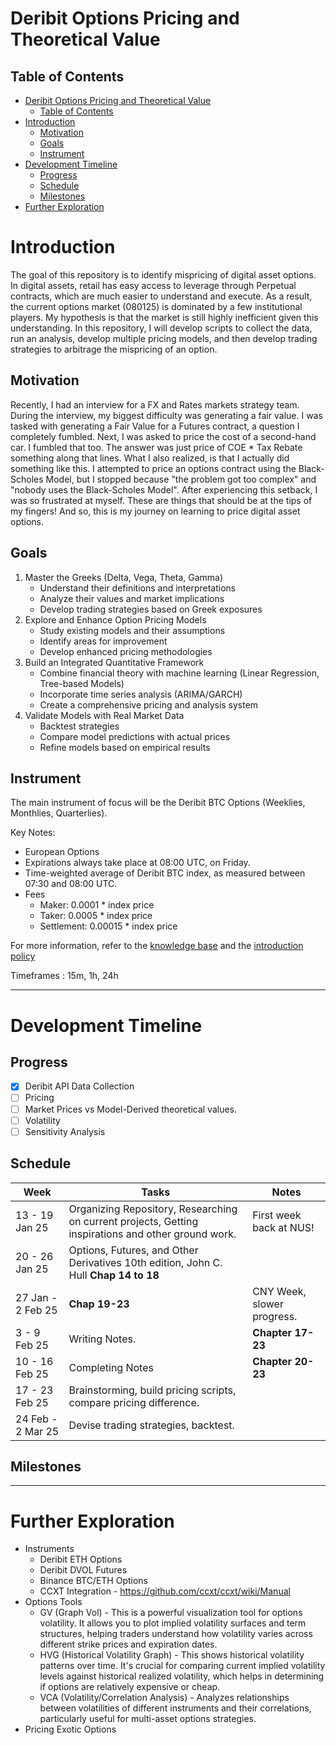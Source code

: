 # Deribit Options Pricing and Theoretical Value
## Table of Contents
<!-- - [Deribit Options Pricing and Theoretical Value](#deribit-options-pricing-and-theoretical-value)
  - [Table of Contents](#table-of-contents) -->
- [Deribit Options Pricing and Theoretical Value](#deribit-options-pricing-and-theoretical-value)
  - [Table of Contents](#table-of-contents)
- [Introduction](#introduction)
  - [Motivation](#motivation)
  - [Goals](#goals)
  - [Instrument](#instrument)
- [Development Timeline](#development-timeline)
  - [Progress](#progress)
  - [Schedule](#schedule)
  - [Milestones](#milestones)
- [Further Exploration](#further-exploration)

# Introduction
The goal of this repository is to identify mispricing of digital asset options. In digital assets, retail has easy access to leverage through Perpetual contracts, which are much easier to understand and execute. As a result, the current options market (080125) is dominated by a few institutional players. My hypothesis is that the market is still highly inefficient given this understanding. In this repository, I will develop scripts to collect the data, run an analysis, develop multiple pricing models, and then develop trading strategies to arbitrage the mispricing of an option. 

## Motivation
Recently, I had an interview for a FX and Rates markets strategy team. During the interview, my biggest difficulty was generating a fair value. I was tasked with generating a Fair Value for a Futures contract, a question I completely fumbled. Next, I was asked to price the cost of a second-hand car. I fumbled that too. The answer was just price of COE * Tax Rebate something along that lines. What I also realized, is that I actually did something like this. I attempted to price an options contract using the Black-Scholes Model, but I stopped because "the problem got too complex" and "nobody uses the Black-Scholes Model". After experiencing this setback, I was so frustrated at myself. These are things that should be at the tips of my fingers! And so, this is my journey on learning to price digital asset options.

## Goals
1. Master the Greeks (Delta, Vega, Theta, Gamma)
   - Understand their definitions and interpretations
   - Analyze their values and market implications
   - Develop trading strategies based on Greek exposures
2. Explore and Enhance Option Pricing Models
   - Study existing models and their assumptions
   - Identify areas for improvement
   - Develop enhanced pricing methodologies
3. Build an Integrated Quantitative Framework
   - Combine financial theory with machine learning (Linear Regression, Tree-based Models)
   - Incorporate time series analysis (ARIMA/GARCH)
   - Create a comprehensive pricing and analysis system
4. Validate Models with Real Market Data
   - Backtest strategies
   - Compare model predictions with actual prices
   - Refine models based on empirical results

## Instrument
The main instrument of focus will be the Deribit BTC Options (Weeklies, Monthlies, Quarterlies).

Key Notes:
- European Options
- Expirations always take place at 08:00 UTC, on Friday.
- Time-weighted average of Deribit BTC index, as measured between 07:30 and 08:00 UTC.
- Fees
  - Maker: 0.0001 * index price
  - Taker: 0.0005 * index price
  - Settlement: 0.00015 * index price

For more information, refer to the [knowledge base](https://www.deribit.com/kb/linear_usdc_options) and the [introduction policy](https://www.deribit.com/kb/deribit-introduction-policy)

Timeframes : 15m, 1h, 24h

---

# Development Timeline

## Progress
- [X] Deribit API Data Collection
- [ ] Pricing
- [ ] Market Prices vs Model-Derived theoretical values.
- [ ] Volatility
- [ ] Sensitivity Analysis 

## Schedule

| Week | Tasks | Notes |
|--------------|----------|----------------|
|13 - 19 Jan 25| Organizing Repository, Researching on current projects, Getting inspirations and other ground work. | First week back at NUS! |
|20 - 26 Jan 25| Options, Futures, and Other Derivatives 10th edition, John C. Hull **Chap 14 to 18** <br>  |  |
|27 Jan - 2 Feb 25| **Chap 19-23** | CNY Week, slower progress. |
|3 - 9 Feb 25| Writing Notes. | **Chapter 17-23** | 
|10 - 16 Feb 25| Completing Notes | **Chapter 20-23** |
|17 - 23 Feb 25| Brainstorming, build pricing scripts, compare pricing difference. |  |
|24 Feb - 2 Mar 25| Devise trading strategies, backtest. | |

## Milestones

--- 
# Further Exploration
- Instruments
  - Deribit ETH Options
  - Deribit DVOL Futures
  - Binance BTC/ETH Options
  - CCXT Integration - https://github.com/ccxt/ccxt/wiki/Manual
- Options Tools
  - GV (Graph Vol) - This is a powerful visualization tool for options volatility. It allows you to plot implied volatility surfaces and term structures, helping traders understand how volatility varies across different strike prices and expiration dates.
  - HVG (Historical Volatility Graph) - This shows historical volatility patterns over time. It's crucial for comparing current implied volatility levels against historical realized volatility, which helps in determining if options are relatively expensive or cheap.
  - VCA (Volatility/Correlation Analysis) - Analyzes relationships between volatilities of different instruments and their correlations, particularly useful for multi-asset options strategies.
- Pricing Exotic Options